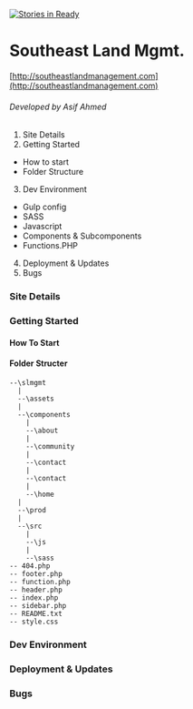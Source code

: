 [![Stories in Ready](https://badge.waffle.io/sdco-partners/southeast-land-management.png?label=ready&title=Ready)](https://waffle.io/sdco-partners/southeast-land-management)
# Southeast Land Mgmt.
[http://southeastlandmanagement.com](http://southeastlandmanagement.com)
###### Developed by Asif Ahmed

1. Site Details
2. Getting Started 
  * How to start 
  * Folder Structure
3. Dev Environment
  * Gulp config
  * SASS
  * Javascript 
  * Components & Subcomponents
  * Functions.PHP
4. Deployment & Updates
5. Bugs 


### Site Details


### Getting Started

#### How To Start

#### Folder Structer


```
--\slmgmt
  |
  --\assets
  | 
  --\components
    | 
    --\about
    | 
    --\community
    | 
    --\contact
    | 
    --\contact
    |
    --\home
  |
  --\prod
  |
  --\src
    | 
    --\js
    | 
    --\sass
-- 404.php
-- footer.php
-- function.php
-- header.php
-- index.php
-- sidebar.php
-- README.txt
-- style.css 
```

### Dev Environment


### Deployment & Updates


### Bugs
